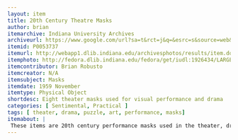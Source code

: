 ```yaml
---
layout: item
title: 20th Century Theatre Masks 
author: brian
itemarchive: Indiana University Archives 
archiveurl: https://www.google.com/url?sa=t&rct=j&q=&esrc=s&source=web&cd=1&cad=rja&uact=8&ved=2ahUKEwiS6qPZrOThAhUrnq0KHZpkALAQFjAAegQIBxAD&url=https%3A%2F%2Flibraries.indiana.edu%2Farchives&usg=AOvVaw3yK5EJ0fsnILfvfANxDWSC
itemid: P0053737
itemurl: http://webapp1.dlib.indiana.edu/archivesphotos/results/item.do?itemId=P0053737&searchId=0&searchResultIndex=2
itemphoto: http://fedora.dlib.indiana.edu/fedora/get/iudl:1926434/LARGE
itemcontributor: Brian Robusto
itemcreator: N/A
itemsubject: Masks
itemdate: 1959 November 
itemtype: Physical Object
shortdesc: Eight theater masks used for visual performance and drama 
categories: [ Sentimental, Practical ]
tags: [ theater, drama, puzzle, art, performance, masks]
itemabout: |
 These items are 20th century performance masks used in the theater, dramas, and for general artitstic performances. These masks allow a performer to transform themselves into a character completely new, symbolize an idea or theme, or to represent a divide between two postures, such as comedy and tragedy.  
---
```

